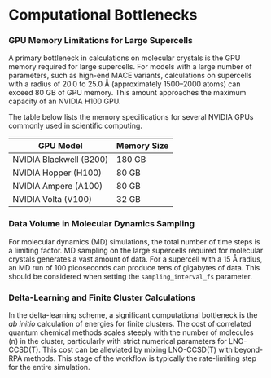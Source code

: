 # Computational Bottlenecks

### GPU Memory Limitations for Large Supercells

A primary bottleneck in calculations on molecular crystals is the GPU memory required for large supercells. For models with a large number of parameters, such as high-end MACE variants, calculations on supercells with a radius of 20.0 to 25.0 Å (approximately 1500–2000 atoms) can exceed 80 GB of GPU memory. This amount approaches the maximum capacity of an NVIDIA H100 GPU.

The table below lists the memory specifications for several NVIDIA GPUs commonly used in scientific computing.

| GPU Model                  | Memory Size |
| -------------------------- | ----------- |
| NVIDIA Blackwell (B200)    | 180 GB      |
| NVIDIA Hopper (H100)       | 80 GB       |
| NVIDIA Ampere (A100)       | 80 GB       |
| NVIDIA Volta (V100)        | 32 GB       |

### Data Volume in Molecular Dynamics Sampling

For molecular dynamics (MD) simulations, the total number of time steps is a limiting factor. MD sampling on the large supercells required for molecular crystals generates a vast amount of data. For a supercell with a 15 Å radius, an MD run of 100 picoseconds can produce tens of gigabytes of data. This should be considered when setting the `sampling_interval_fs` parameter.

### Delta-Learning and Finite Cluster Calculations

In the delta-learning scheme, a significant computational bottleneck is the *ab initio* calculation of energies for finite clusters. The cost of correlated quantum chemical methods scales steeply with the number of molecules (n) in the cluster, particularly with strict numerical parameters for LNO-CCSD(T). This cost can be alleviated by mixing LNO-CCSD(T) with beyond-RPA methods. This stage of the workflow is typically the rate-limiting step for the entire simulation.
